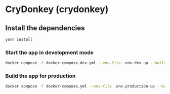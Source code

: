 # CryDonkey (crydonkey)

## Install the dependencies
```bash
yarn install
```

### Start the app in development mode
```bash
docker compose -f docker-compose.dev.yml --env-file .env.dev up --build
```


### Build the app for production
```bash
docker compose -f docker-compose.yml --env-file .env.production up --build
```
